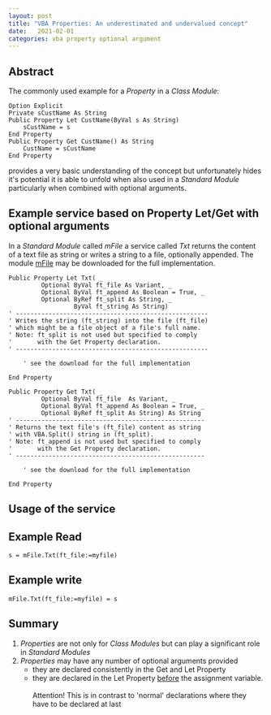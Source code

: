 ```yaml
---
layout: post
title: "VBA Properties: An underestimated and undervalued concept"
date:   2021-02-01
categories: vba property optional argument
---
```


## Abstract
The commonly used example for a _Property_ in a _Class Module_:
```
Option Explicit
Private sCustName As String
Public Property Let CustName(ByVal s As String)
    sCustName = s
End Property
Public Property Get CustName() As String
    CustName = sCustName
End Property
```
provides a very basic understanding of the concept but unfortunately hides it's potential it is able to unfold when also used in a _Standard Module_ particularly when combined with optional arguments.

## Example service based on Property Let/Get with optional arguments
In a _Standard Module_ called _mFile_ a service called _Txt_ returns the content of a text file as string or writes a string to a file, optionally appended. The module [mFile][1d1] may be downloaded for the full implementation.

```VB
Public Property Let Txt( _
         Optional ByVal ft_file As Variant, _
         Optional ByVal ft_append As Boolean = True, _
         Optional ByRef ft_split As String, _
                  ByVal ft_string As String)
' -----------------------------------------------------
' Writes the string (ft_string) into the file (ft_file)
' which might be a file object of a file's full name.
' Note: ft_split is not used but specified to comply
'       with the Get Property declaration.
' -----------------------------------------------------

    ' see the download for the full implementation

End Property

Public Property Get Txt( _
         Optional ByVal ft_file  As Variant, _
         Optional ByVal ft_append As Boolean = True, _
         Optional ByRef ft_split As String) As String
' ----------------------------------------------------
' Returns the text file's (ft_file) content as string
' with VBA.Split() string in (ft_split).
' Note: ft_append is not used but specified to comply
'       with the Get Property declaration.
' ----------------------------------------------------

    ' see the download for the full implementation
    
End Property
```
## Usage of the service
## Example Read
```VB
s = mFile.Txt(ft_file:=myfile)
```

## Example write
```VB
mFile.Txt(ft_file:=myfile) = s
```

## Summary
1. _Properties_ are not only for _Class Modules_ but can play a significant role in _Standard Modules_
2. _Properties_ may have any number of optional arguments provided
   - they are declared consistently in the Get and Let Property
   - they are declared in the Let Property <u>before</u> the assignment variable.<br><br>Attention! This is in contrast to 'normal' declarations where they have to be declared at last


[1d1]:https://gitcdn.link/repo/warbe-maker/Common-VBA-File-Services/master/mFile.bas